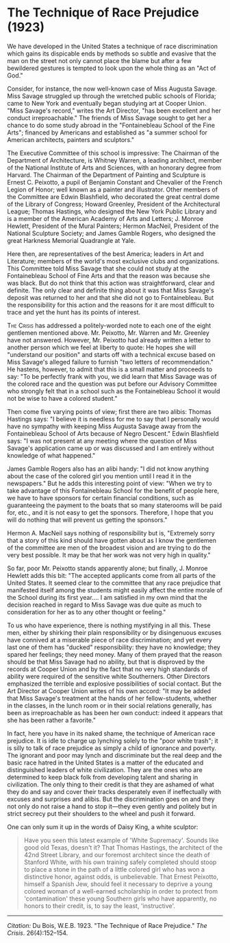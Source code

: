 <!--
title:   The Technique of Race Prejudice
author:  Du Bois, W.E.B.
journal: The Crisis
year:    1923
volume:  26
issue:   4
pages:   152-154
-->
# The Technique of Race Prejudice (1923)

We have developed in the United States a technique of race discrimination which gains its dispicable ends by methods so subtle and evasive that the man on the street not only cannot place the blame but after a few bewildered gestures is tempted to look upon the whole thing as an "Act of God."

Consider, for instance, the now well-known case of Miss Augusta Savage. Miss Savage struggled up through the wretched public schools of Florida; came to New York and eventually began studying art at Cooper Union. "Miss Savage's record," writes the Art Director, "has been excellent and her conduct irreproachable." The friends of Miss Savage sought to get her a chance to do some study abroad in the "Fontainebleau School of the Fine Arts"; financed by Americans and established as "a summer school for American architects, painters and sculptors."

The Executive Committee of this school is impressive: The Chairman of the Department of Architecture, is Whitney Warren, a leading architect, member of the National Institute of Arts and Sciences, with an honorary degree from Harvard. The Chairman of the Department of Painting and Sculpture is Ernest C. Peixotto, a pupil of Benjamin Constant and Chevalier of the French Legion of Honor; well known as a painter and illustrator. Other members of the Committee are Edwin Blashfield, who decorated the great central dome of the Library of Congress; Howard Greenley, President of the Architectural League; Thomas Hastings, who designed the New York Public Library and is a member of the American Academy of Arts and Letters; J. Monroe Hewlett, President of the Mural Painters; Hermon MacNeil, President of the National Sculpture Society; and James Gamble Rogers, who designed the great Harkness Memorial Quadrangle at Yale.

Here then, are representatives of the best America; leaders in Art and Literature; members of the world's most exclusive clubs and organizations. This Committee told Miss Savage that she could not study at the Fontainebleau School of Fine Arts and that the reason was because she was black. But do not think that this action was straightforward, clear and definite. The only clear and definite thing about it was that Miss Savage's deposit was returned to her and that she did not go to Fontainebleau. But the responsibility for this action and the reasons for it are most difficult to trace and yet the hunt has its points of interest.

<span style="font-variant:small-caps;">The Crisis</span> has addressed a politely-worded note to each one of the eight gentlemen mentioned above. Mr. Peixotto, Mr. Warren and Mr. Greenley have not answered. However, Mr. Peixotto had already written a letter to another person which we feel at liberty to quote: He hopes she will "understand our position" and starts off with a technical excuse based on Miss Savage's alleged failure to furnish "two letters of recommendation." He hastens, however, to admit that this is a small matter and proceeds to say: "To be perfectly frank with you, we did learn that Miss Savage was of the colored race and the question was put before our Advisory Committee who strongly felt that in a school such as the Fontainebleau School it would not be wise to have a colored student."

Then come five varying points of view; first there are two alibis: Thomas Hastings says: "I believe it is needless for me to say that I personally would have no sympathy with keeping Miss Augusta Savage away from the Fontainebleau School of Arts because of Negro Descent." Edwin Blashfield says: "I was not present at any meeting where the question of Miss Savage's application came up or was discussed and I am entirely without knowledge of what happened."

James Gamble Rogers also has an alibi handy: "I did not know anything about the case of the colored girl you mention until I read it in the newspapers." But he adds this interesting point of view: "When we try to take advantage of this Fontainebleau School for the benefit of people here, we have to have sponsors for certain financial conditions, such as guaranteeing the payment to the boats that so many staterooms will be paid for, etc., and it is not easy to get the sponsors. Therefore, I hope that you will do nothing that will prevent us getting the sponsors." 

Hermon A. MacNeil says nothing of responsibility but is, "Extremely sorry that a story of this kind should have gotten about as I know the gentlemen of the committee are men of the broadest vision and are trying to do the very best possible. It may be that her work was not very high in quality."

So far, poor Mr. Peixotto stands apparently alone; but finally, J. Monroe Hewlett adds this bit: "The accepted applicants come from all parts of the United States. It seemed clear to the committee that any race prejudice that manifested itself among the students might easily affect the entire morale of the School during its first year.... I am satisfied in my own mind that the decision reached in regard to Miss Savage was due quite as much to consideration for her as to any other thought or feeling."

To us who have experience, there is nothing mystifying in all this. These men, either by shirking their plain responsibility or by disingenuous excuses have connived at a miserable piece of race discrimination; and yet every last one of them has "ducked" responsibility: they have no knowledge; they spared her feelings; they need money. Many of them prayed that the reason should be that Miss Savage had no ability, but that is disproved by the records at Cooper Union and by the fact that no very high standards of ability were required of the sensitive white Southerners. Other Directors emphasized the terrible and explosive possibilities of social contact. But the Art Director at Cooper Union writes of his own accord: "It may be added that Miss Savage's treatment at the hands of her fellow-students, whether in the classes, in the lunch room or in their social relations generally, has been as irreproachable as has been her own conduct: indeed it appears that she has been rather a favorite."

In fact, here you have in its naked shame, the technique of American race prejudice. It is idle to charge up lynching solely to the "poor white trash"; it is silly to talk of race prejudice as simply a child of ignorance and poverty. The ignorant and poor may lynch and discriminate but the real deep and the basic race hatred in the United States is a matter of the educated and distinguished leaders of white civilization. They are the ones who are determined to keep black folk from developing talent and sharing in civilization. The only thing to their credit is that they are ashamed of what they do and say and cover their tracks desperately even if ineffectually with excuses and surprises and alibis. But the discrimination goes on and they not only do not raise a hand to stop it—they even gently and politely but in strict secrecy put their shoulders to the wheel and push it forward.

One can only sum it up in the words of Daisy King, a white sculptor:

> Have you seen this latest example of 'White Supremacy'. Sounds like good old Texas, doesn't it? That Thomas Hastings, the architect of the 42nd Street Library, and our foremost architect since the death of Stanford White, with his own training safely completed should stoop to place a stone in the path of a little colored girl who has won a distinctive honor, against odds, is unbelievable. That Ernest Peixotto, himself a Spanish Jew, should feel it necessary to deprive a young colored woman of a well-earned scholarship in order to protect from 'contamination' these young Southern girls who have apparently, no honors to their credit, is, to say the least, 'instructive'.

______________
*Citation:* Du Bois, W.E.B. 1923. "The Technique of Race Prejudice." *The Crisis*. 26(4):152&ndash;154.